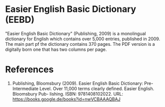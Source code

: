 # Easier English Basic Dictionary (EEBD)

"Easier English Basic Dictionary" (Publishing, 2009) is a monolingual dictionary for English which contains over 5,000 entries, published in 2009. The main part pf the dictionary contains 370 pages. The PDF version is a digitally born one that has two columns per page.

# References

1. Publishing, Bloomsbury (2009). Easier English Basic Dictionary: Pre-Intermediate Level. Over 11,000 terms clearly defined. Easier English. Bloomsbury Pub- lishing. ISBN: 9781408102022. URL: https://books.google.de/books?id=nwVCBAAAQBAJ